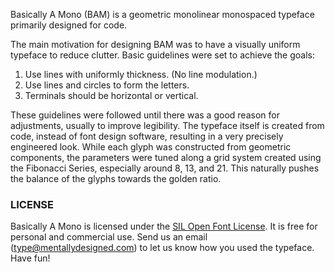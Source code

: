 Basically A Mono (BAM) is a geometric monolinear monospaced typeface primarily designed for code.
<!-- Motivation -->The main motivation for designing BAM was to have a visually uniform typeface to reduce clutter. Basic guidelines were set to achieve the goals:

1) Use lines with uniformly thickness. (No line modulation.)
2) Use lines and circles to form the letters.
3) Terminals should be horizontal or vertical.

These guidelines were followed until there was a good reason for adjustments, usually to improve legibility.
The typeface itself is created from code, instead of font design software, resulting in a very precisely engineered look. While each glyph was constructed from geometric components, the parameters were tuned along a grid system created using the Fibonacci Series, especially around 8, 13, and 21. This naturally pushes the balance of the glyphs towards the golden ratio.

### LICENSE
Basically A Mono is licensed under the [SIL Open Font License][1]. It is free for personal and commercial use. Send us an email (type@mentallydesigned.com) to let us know how you used the typeface. Have fun!

<!-- References -->
[1]: downloads/License.txt

